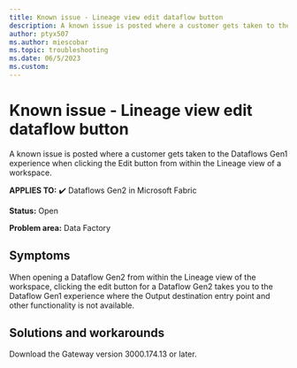 ```yaml
---
title: Known issue - Lineage view edit dataflow button
description: A known issue is posted where a customer gets taken to the Dataflows Gen1 experience when clicking the Edit button from within the Lineage view of a workspace.
author: ptyx507
ms.author: miescobar
ms.topic: troubleshooting  
ms.date: 06/5/2023
ms.custom: 
---
```


# Known issue - Lineage view edit dataflow button

A known issue is posted where a customer gets taken to the Dataflows Gen1 experience when clicking the Edit button from within the Lineage view of a workspace.

**APPLIES TO:** ✔️ Dataflows Gen2 in Microsoft Fabric

**Status:** Open

**Problem area:** Data Factory

## Symptoms

When opening a Dataflow Gen2 from within the Lineage view of the workspace, clicking the edit button for a Dataflow Gen2 takes you to the Dataflow Gen1 experience where the Output destination entry point and other functionality is not available.

## Solutions and workarounds

Download the Gateway version 3000.174.13 or later.